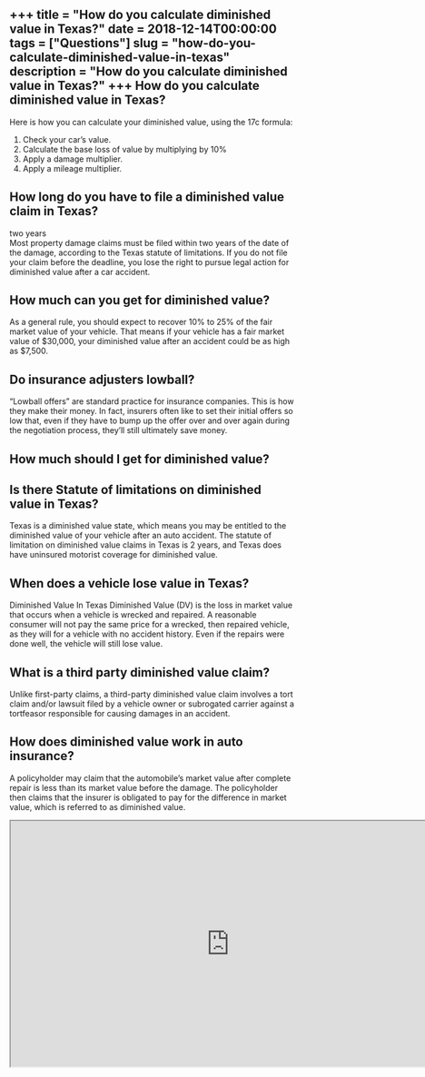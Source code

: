 +++
title = "How do you calculate diminished value in Texas?"
date = 2018-12-14T00:00:00
tags = ["Questions"]
slug = "how-do-you-calculate-diminished-value-in-texas"
description = "How do you calculate diminished value in Texas?"
+++
How do you calculate diminished value in Texas?
-----------------------------------------------

Here is how you can calculate your diminished value, using the 17c formula:

1. Check your car’s value.
2. Calculate the base loss of value by multiplying by 10%
3. Apply a damage multiplier.
4. Apply a mileage multiplier.

How long do you have to file a diminished value claim in Texas?
---------------------------------------------------------------

two years  
Most property damage claims must be filed within two years of the date of the damage, according to the Texas statute of limitations. If you do not file your claim before the deadline, you lose the right to pursue legal action for diminished value after a car accident.

How much can you get for diminished value?
------------------------------------------

As a general rule, you should expect to recover 10% to 25% of the fair market value of your vehicle. That means if your vehicle has a fair market value of $30,000, your diminished value after an accident could be as high as $7,500.

Do insurance adjusters lowball?
-------------------------------

“Lowball offers” are standard practice for insurance companies. This is how they make their money. In fact, insurers often like to set their initial offers so low that, even if they have to bump up the offer over and over again during the negotiation process, they’ll still ultimately save money.

How much should I get for diminished value?
-------------------------------------------

Is there Statute of limitations on diminished value in Texas?
-------------------------------------------------------------

Texas is a diminished value state, which means you may be entitled to the diminished value of your vehicle after an auto accident. The statute of limitation on diminished value claims in Texas is 2 years, and Texas does have uninsured motorist coverage for diminished value.

When does a vehicle lose value in Texas?
----------------------------------------

Diminished Value In Texas Diminished Value (DV) is the loss in market value that occurs when a vehicle is wrecked and repaired. A reasonable consumer will not pay the same price for a wrecked, then repaired vehicle, as they will for a vehicle with no accident history. Even if the repairs were done well, the vehicle will still lose value.

What is a third party diminished value claim?
---------------------------------------------

Unlike first-party claims, a third-party diminished value claim involves a tort claim and/or lawsuit filed by a vehicle owner or subrogated carrier against a tortfeasor responsible for causing damages in an accident.

How does diminished value work in auto insurance?
-------------------------------------------------

A policyholder may claim that the automobile’s market value after complete repair is less than its market value before the damage. The policyholder then claims that the insurer is obligated to pay for the difference in market value, which is referred to as diminished value.

<iframe allow="accelerometer; autoplay; clipboard-write; encrypted-media; gyroscope; picture-in-picture" allowfullscreen="" class="__youtube_prefs__  epyt-is-override  no-lazyload" data-no-lazy="1" data-origheight="433" data-origwidth="770" data-skipgform_ajax_framebjll="" height="433" id="_ytid_17018" loading="lazy" src="https://www.youtube.com/embed/62DuHDIeDTo?enablejsapi=1&autoplay=0&cc_load_policy=0&cc_lang_pref=&iv_load_policy=1&loop=0&modestbranding=0&rel=1&fs=1&playsinline=0&autohide=2&theme=dark&color=red&controls=1&" title="YouTube player" width="770"></iframe>